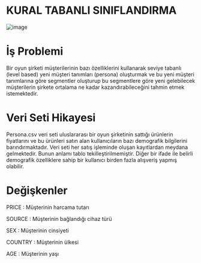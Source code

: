 # KURAL TABANLI SINIFLANDIRMA
![image](https://user-images.githubusercontent.com/108512938/178162171-89611eb4-a2ec-4c64-a8c4-eb3bc5125b6a.png)
# İş Problemi 
Bir oyun şirketi müşterilerinin bazı özelliklerini kullanarak
seviye tabanlı (level based) yeni müşteri tanımları (persona)
oluşturmak ve bu yeni müşteri tanımlarına göre segmentler
oluşturup bu segmentlere göre yeni gelebilecek müşterilerin
şirkete ortalama ne kadar kazandırabileceğini tahmin etmek
istemektedir.
# Veri Seti Hikayesi
Persona.csv veri seti uluslararası bir oyun şirketinin sattığı ürünlerin fiyatlarını ve bu
ürünleri satın alan kullanıcıların bazı demografik bilgilerini barındırmaktadır. Veri
seti her satış işleminde oluşan kayıtlardan meydana gelmektedir. Bunun anlamı
tablo tekilleştirilmemiştir. Diğer bir ifade ile belirli demografik özelliklere sahip bir
kullanıcı birden fazla alışveriş yapmış olabilir.
# Değişkenler
PRICE : Müşterinin harcama tutarı

SOURCE : Müşterinin bağlandığı cihaz türü

SEX : Müşterinin cinsiyeti

COUNTRY : Müşterinin ülkesi

AGE : Müşterinin yaşı
